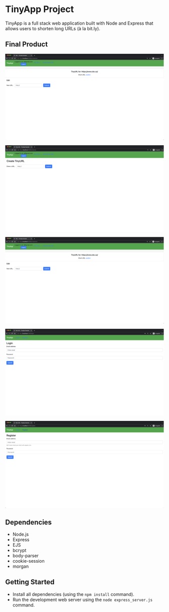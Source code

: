 # TinyApp Project

TinyApp is a full stack web application built with Node and Express that allows users to shorten long URLs (à la bit.ly).

## Final Product

!["URLS holding page"](https://github.com/BryptoMensch/tinyapp/blob/main/docs/TintApp-ShortenedURL-Link.png)

!["Short URL creation page"](https://github.com/BryptoMensch/tinyapp/blob/main/docs/TinyApp-CreateShortURL.png)

!["Link to new shortened URL"](https://github.com/BryptoMensch/tinyapp/blob/main/docs/TintApp-ShortenedURL-Link.png)

!["Login page"](https://github.com/BryptoMensch/tinyapp/blob/main/docs/TinyApp-Login.png)

!["Registration page"](https://github.com/BryptoMensch/tinyapp/blob/main/docs/TinyApp-Register.png)

## Dependencies

- Node.js
- Express
- EJS
- bcrypt
- body-parser
- cookie-session
- morgan

## Getting Started

- Install all dependencies (using the `npm install` command).
- Run the development web server using the `node express_server.js` command.
